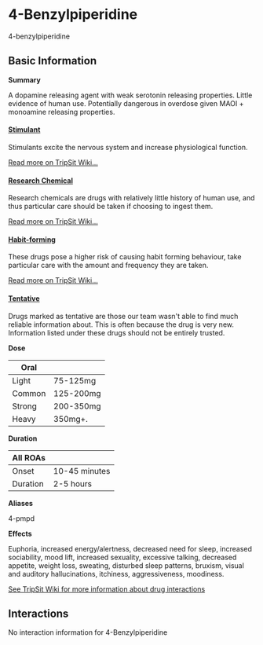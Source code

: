# 4-Benzylpiperidine

4-benzylpiperidine

## Basic Information

**Summary**

A dopamine releasing agent with weak serotonin releasing properties. Little evidence of human use. Potentially dangerous in overdose given MAOI + monoamine releasing properties.

#### [Stimulant](/category/stimulant)

Stimulants excite the nervous system and increase physiological function.

[Read more on TripSit Wiki...](#{category.wiki})

#### [Research Chemical](/category/research-chemical)

Research chemicals are drugs with relatively little history of human use, and thus particular care should be taken if choosing to ingest them.

[Read more on TripSit Wiki...](#{category.wiki})

#### [Habit-forming](/category/habit-forming)

These drugs pose a higher risk of causing habit forming behaviour, take particular care with the amount and frequency they are taken.

[Read more on TripSit Wiki...](#{category.wiki})

#### [Tentative](/category/tentative)

Drugs marked as tentative are those our team wasn't able to find much reliable information about. This is often because the drug is very new. Information listed under these drugs should not be entirely trusted.

**Dose**

| Oral   |           |
| ------ | --------- |
| Light  | 75-125mg  |
| Common | 125-200mg |
| Strong | 200-350mg |
| Heavy  | 350mg+.   |

**Duration**

| All ROAs |               |
| -------- | ------------- |
| Onset    | 10-45 minutes |
| Duration | 2-5 hours     |

**Aliases**

4-pmpd  

**Effects**

Euphoria, increased energy/alertness, decreased need for sleep, increased sociability, mood lift, increased sexuality, excessive talking, decreased appetite, weight loss, sweating, disturbed sleep patterns, bruxism, visual and auditory hallucinations, itchiness, aggressiveness, moodiness.

[See TripSit Wiki for more information about drug interactions](http://combo.tripsit.me/)

## Interactions

No interaction information for 4-Benzylpiperidine